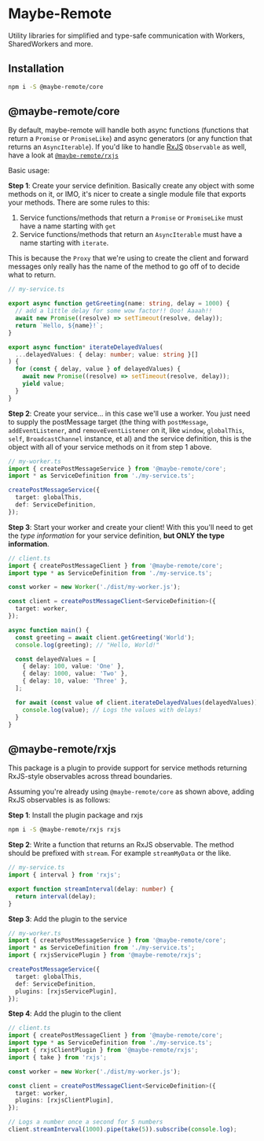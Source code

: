 # Maybe-Remote

Utility libraries for simplified and type-safe communication with Workers, SharedWorkers and more.

## Installation

```sh
npm i -S @maybe-remote/core
```

## @maybe-remote/core

By default, maybe-remote will handle both async functions (functions that return a `Promise` or `PromiseLike`) and async generators (or any function that returns an `AsyncIterable`). If you'd like to handle [RxJS](https://rxjs.dev) `Observable` as well, have a look at [`@maybe-remote/rxjs`](#maybe-remote-rxjs)

Basic usage:

**Step 1**: Create your service definition. Basically create any object with some methods on it, or IMO, it's nicer to create a single module file that exports your methods. There are some rules to this:

1. Service functions/methods that return a `Promise` or `PromiseLike` must have a name starting with `get`
2. Service functions/methods that return an `AsyncIterable` must have a name starting with `iterate`.

This is because the `Proxy` that we're using to create the client and forward messages only really has the name of the method to go off of to decide what to return.

```ts
// my-service.ts

export async function getGreeting(name: string, delay = 1000) {
  // add a little delay for some wow factor!! Ooo! Aaaah!!
  await new Promise((resolve) => setTimeout(resolve, delay));
  return `Hello, ${name}!`;
}

export async function* iterateDelayedValues(
  ...delayedValues: { delay: number; value: string }[]
) {
  for (const { delay, value } of delayedValues) {
    await new Promise((resolve) => setTimeout(resolve, delay));
    yield value;
  }
}
```

**Step 2**: Create your service... in this case we'll use a worker. You just need to supply the postMessage target (the thing with `postMessage`, `addEventListener`, and `removeEventListener` on it, like `window`, `globalThis`, `self`, `BroadcastChannel` instance, et al) and the service definition, this is the object with all of your service methods on it from step 1 above.

```ts
// my-worker.ts
import { createPostMessageService } from '@maybe-remote/core';
import * as ServiceDefinition from './my-service.ts';

createPostMessageService({
  target: globalThis,
  def: ServiceDefinition,
});
```

**Step 3**: Start your worker and create your client! With this you'll need to get the _type information_ for your service definition, **but ONLY the type information**.

```ts
// client.ts
import { createPostMessageClient } from '@maybe-remote/core';
import type * as ServiceDefinition from './my-service.ts';

const worker = new Worker('./dist/my-worker.js');

const client = createPostMessageClient<ServiceDefinition>({
  target: worker,
});

async function main() {
  const greeting = await client.getGreeting('World');
  console.log(greeting); // "Hello, World!"

  const delayedValues = [
    { delay: 100, value: 'One' },
    { delay: 1000, value: 'Two' },
    { delay: 10, value: 'Three' },
  ];

  for await (const value of client.iterateDelayedValues(delayedValues)) {
    console.log(value); // Logs the values with delays!
  }
}
```

## @maybe-remote/rxjs

This package is a plugin to provide support for service methods returning RxJS-style observables across thread boundaries.

Assuming you're already using `@maybe-remote/core` as shown above, adding RxJS observables is as follows:

**Step 1**: Install the plugin package and rxjs

```sh
npm i -S @maybe-remote/rxjs rxjs
```

**Step 2**: Write a function that returns an RxJS observable. The method should be prefixed with `stream`. For example `streamMyData` or the like.

```ts
// my-service.ts
import { interval } from 'rxjs';

export function streamInterval(delay: number) {
  return interval(delay);
}
```

**Step 3**: Add the plugin to the service

```ts
// my-worker.ts
import { createPostMessageService } from '@maybe-remote/core';
import * as ServiceDefinition from './my-service.ts';
import { rxjsServicePlugin } from '@maybe-remote/rxjs';

createPostMessageService({
  target: globalThis,
  def: ServiceDefinition,
  plugins: [rxjsServicePlugin],
});
```

**Step 4**: Add the plugin to the client

```ts
// client.ts
import { createPostMessageClient } from '@maybe-remote/core';
import type * as ServiceDefinition from './my-service.ts';
import { rxjsClientPlugin } from '@maybe-remote/rxjs';
import { take } from 'rxjs';

const worker = new Worker('./dist/my-worker.js');

const client = createPostMessageClient<ServiceDefinition>({
  target: worker,
  plugins: [rxjsClientPlugin],
});

// Logs a number once a second for 5 numbers
client.streamInterval(1000).pipe(take(5)).subscribe(console.log);
```
